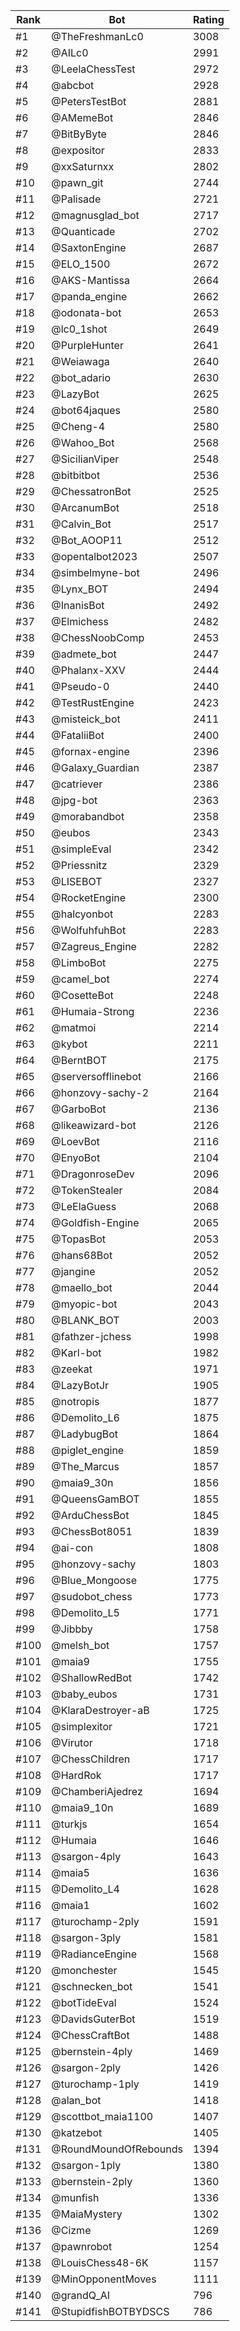 Rank|Bot|Rating
---|---|---
#1|@TheFreshmanLc0|3008
#2|@AILc0|2991
#3|@LeelaChessTest|2972
#4|@abcbot|2928
#5|@PetersTestBot|2881
#6|@AMemeBot|2846
#7|@BitByByte|2846
#8|@expositor|2833
#9|@xxSaturnxx|2802
#10|@pawn_git|2744
#11|@Palisade|2721
#12|@magnusglad_bot|2717
#13|@Quanticade|2702
#14|@SaxtonEngine|2687
#15|@ELO_1500|2672
#16|@AKS-Mantissa|2664
#17|@panda_engine|2662
#18|@odonata-bot|2653
#19|@lc0_1shot|2649
#20|@PurpleHunter|2641
#21|@Weiawaga|2640
#22|@bot_adario|2630
#23|@LazyBot|2625
#24|@bot64jaques|2580
#25|@Cheng-4|2580
#26|@Wahoo_Bot|2568
#27|@SicilianViper|2548
#28|@bitbitbot|2536
#29|@ChessatronBot|2525
#30|@ArcanumBot|2518
#31|@Calvin_Bot|2517
#32|@Bot_AOOP11|2512
#33|@opentalbot2023|2507
#34|@simbelmyne-bot|2496
#35|@Lynx_BOT|2494
#36|@InanisBot|2492
#37|@Elmichess|2482
#38|@ChessNoobComp|2453
#39|@admete_bot|2447
#40|@Phalanx-XXV|2444
#41|@Pseudo-0|2440
#42|@TestRustEngine|2423
#43|@misteick_bot|2411
#44|@FataliiBot|2400
#45|@fornax-engine|2396
#46|@Galaxy_Guardian|2387
#47|@catriever|2386
#48|@jpg-bot|2363
#49|@morabandbot|2358
#50|@eubos|2343
#51|@simpleEval|2342
#52|@Priessnitz|2329
#53|@LISEBOT|2327
#54|@RocketEngine|2300
#55|@halcyonbot|2283
#56|@WolfuhfuhBot|2283
#57|@Zagreus_Engine|2282
#58|@LimboBot|2275
#59|@camel_bot|2274
#60|@CosetteBot|2248
#61|@Humaia-Strong|2236
#62|@matmoi|2214
#63|@kybot|2211
#64|@BerntBOT|2175
#65|@serversofflinebot|2166
#66|@honzovy-sachy-2|2164
#67|@GarboBot|2136
#68|@likeawizard-bot|2126
#69|@LoevBot|2116
#70|@EnyoBot|2104
#71|@DragonroseDev|2096
#72|@TokenStealer|2084
#73|@LeElaGuess|2068
#74|@Goldfish-Engine|2065
#75|@TopasBot|2053
#76|@hans68Bot|2052
#77|@jangine|2052
#78|@maello_bot|2044
#79|@myopic-bot|2043
#80|@BLANK_BOT|2003
#81|@fathzer-jchess|1998
#82|@Karl-bot|1982
#83|@zeekat|1971
#84|@LazyBotJr|1905
#85|@notropis|1877
#86|@Demolito_L6|1875
#87|@LadybugBot|1864
#88|@piglet_engine|1859
#89|@The_Marcus|1857
#90|@maia9_30n|1856
#91|@QueensGamBOT|1855
#92|@ArduChessBot|1845
#93|@ChessBot8051|1839
#94|@ai-con|1808
#95|@honzovy-sachy|1803
#96|@Blue_Mongoose|1775
#97|@sudobot_chess|1773
#98|@Demolito_L5|1771
#99|@Jibbby|1758
#100|@melsh_bot|1757
#101|@maia9|1755
#102|@ShallowRedBot|1742
#103|@baby_eubos|1731
#104|@KlaraDestroyer-aB|1725
#105|@simplexitor|1721
#106|@Virutor|1718
#107|@ChessChildren|1717
#108|@HardRok|1717
#109|@ChamberiAjedrez|1694
#110|@maia9_10n|1689
#111|@turkjs|1654
#112|@Humaia|1646
#113|@sargon-4ply|1643
#114|@maia5|1636
#115|@Demolito_L4|1628
#116|@maia1|1602
#117|@turochamp-2ply|1591
#118|@sargon-3ply|1581
#119|@RadianceEngine|1568
#120|@monchester|1545
#121|@schnecken_bot|1541
#122|@botTideEval|1524
#123|@DavidsGuterBot|1519
#124|@ChessCraftBot|1488
#125|@bernstein-4ply|1469
#126|@sargon-2ply|1426
#127|@turochamp-1ply|1419
#128|@alan_bot|1418
#129|@scottbot_maia1100|1407
#130|@katzebot|1405
#131|@RoundMoundOfRebounds|1394
#132|@sargon-1ply|1380
#133|@bernstein-2ply|1360
#134|@munfish|1336
#135|@MaiaMystery|1302
#136|@Cizme|1269
#137|@pawnrobot|1254
#138|@LouisChess48-6K|1157
#139|@MinOpponentMoves|1111
#140|@grandQ_AI|796
#141|@StupidfishBOTBYDSCS|786
